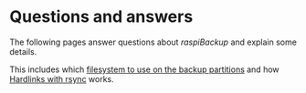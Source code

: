 # Questions and answers

The following pages answer questions about *raspiBackup* and explain some details.

This includes which [filesystem to use on the backup partitions](which-filesystem-can-be-used-on-the-backup-partition.md)
and how [Hardlinks with rsync](how-do-hardlinks-work-with-rsync.md) works.

[.status]: translated


